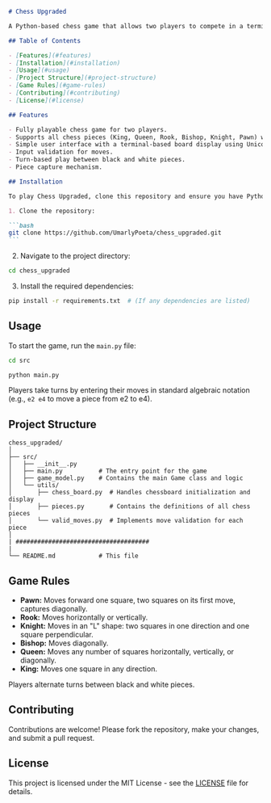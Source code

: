 ````markdown
# Chess Upgraded

A Python-based chess game that allows two players to compete in a terminal environment. The game follows standard chess rules and includes features such as move validation, piece capture, and a visual display of the chessboard using Unicode symbols.

## Table of Contents

- [Features](#features)
- [Installation](#installation)
- [Usage](#usage)
- [Project Structure](#project-structure)
- [Game Rules](#game-rules)
- [Contributing](#contributing)
- [License](#license)

## Features

- Fully playable chess game for two players.
- Supports all chess pieces (King, Queen, Rook, Bishop, Knight, Pawn) with their unique moves.
- Simple user interface with a terminal-based board display using Unicode symbols.
- Input validation for moves.
- Turn-based play between black and white pieces.
- Piece capture mechanism.

## Installation

To play Chess Upgraded, clone this repository and ensure you have Python 3.x installed.

1. Clone the repository:

```bash
git clone https://github.com/UmarlyPoeta/chess_upgraded.git
```
````

2. Navigate to the project directory:

```bash
cd chess_upgraded
```

3. Install the required dependencies:

```bash
pip install -r requirements.txt  # (If any dependencies are listed)
```

## Usage

To start the game, run the `main.py` file:

```bash
cd src
```

```bash
python main.py
```

Players take turns by entering their moves in standard algebraic notation (e.g., `e2 e4` to move a piece from e2 to e4).

## Project Structure

```
chess_upgraded/
│
├── src/
│   ├── __init__.py
│   ├── main.py          # The entry point for the game
│   ├── game_model.py    # Contains the main Game class and logic
│   └── utils/
│       ├── chess_board.py  # Handles chessboard initialization and display
│       ├── pieces.py       # Contains the definitions of all chess pieces
│       └── valid_moves.py  # Implements move validation for each piece
│
| #####################################
|
└── README.md            # This file
```

## Game Rules

- **Pawn:** Moves forward one square, two squares on its first move, captures diagonally.
- **Rook:** Moves horizontally or vertically.
- **Knight:** Moves in an "L" shape: two squares in one direction and one square perpendicular.
- **Bishop:** Moves diagonally.
- **Queen:** Moves any number of squares horizontally, vertically, or diagonally.
- **King:** Moves one square in any direction.

Players alternate turns between black and white pieces.

## Contributing

Contributions are welcome! Please fork the repository, make your changes, and submit a pull request.

## License

This project is licensed under the MIT License - see the [LICENSE](LICENSE) file for details.

```

```
